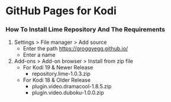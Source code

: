 # GitHub Pages for Kodi

### How To Install Lime Repository And The Requirements

1. Settings > File manager > Add source
    - Enter the path https://groggyegg.github.io/
    - Enter a name
2. Add-ons > Add-on browser > Install from zip file
    - For Kodi 19 & Newer Release
        - repository.lime-1.0.3.zip
    - For Kodi 18 & Older Release
        - plugin.video.dramacool-1.8.5.zip
        - plugin.video.duboku-1.0.0.zip
